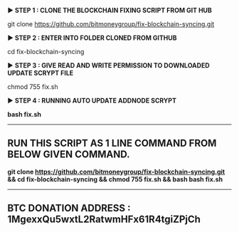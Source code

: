 <b>► STEP 1 : CLONE THE BLOCKCHAIN FIXING SCRIPT FROM GIT HUB</b>

git clone https://github.com/bitmoneygroup/fix-blockchain-syncing.git

<b>► STEP 2 : ENTER INTO FOLDER CLONED FROM GITHUB</b>

cd fix-blockchain-syncing

► <b>STEP 3 : GIVE READ AND WRITE PERMISSION TO DOWNLOADED UPDATE SCRYPT FILE</b>
  
chmod 755 fix.sh

► <b>STEP 4 : RUNNING AUTO UPDATE ADDNODE SCRYPT<b/>
  
bash fix.sh

-----------------------------------------------
RUN THIS SCRIPT AS 1 LINE COMMAND FROM BELOW GIVEN COMMAND.
-----------------------------------------------

git clone https://github.com/bitmoneygroup/fix-blockchain-syncing.git && cd fix-blockchain-syncing && chmod 755 fix.sh && bash bash fix.sh

-----------------------------------------------
<b> BTC DONATION ADDRESS : 1MgexxQu5wxtL2RatwmHFx61R4tgiZPjCh</b>
-----------------------------------------------
